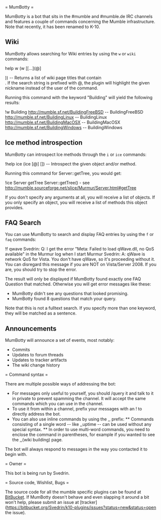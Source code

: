 = MumBotty =

MumBotty is a bot that sits in the #mumble and #mumble.de IRC channels and features a couple of commands concerning the Mumble infrastructure.
Note that recently, it has been renamed to K-10.

## Wiki 

MumBotty allows searching for Wiki entries by using the ``w`` or ``wiki`` commands:

 <Svedrin> help w
 <MumBotty> (w  [[...](@<nickname>] <search string>)) -- Returns a list of wiki page
 titles that contain <search string>. If the search string is prefixed with @<nickname>,
 the plugin will highlight the given nickname instead of the user of the command.

Running this command with the keyword "Building" will yield the following results:

 <Svedrin> !w Building
 <MumBotty> http://mumble.sf.net/BuildingFreeBSD -- BuildingFreeBSD
 <MumBotty> http://mumble.sf.net/BuildingLinux   -- BuildingLinux  
 <MumBotty> http://mumble.sf.net/BuildingMacOSX  -- BuildingMacOSX 
 <MumBotty> http://mumble.sf.net/BuildingWindows -- BuildingWindows

## Ice method introspection 

MumBotty can introspect Ice methods through the ``i`` or ``ice`` commands:

 <Svedrin> !help ice
 <MumBotty> (ice [@<nickname>]  [[<method>]](<object>)) -- Introspect the given object and/or method.

Running this command for Server::getTree, you would get:

 <Svedrin> !ice Server getTree
 <MumBotty> Server::getTree() - see http://mumble.sourceforge.net/slice/Murmur/Server.html#getTree

If you don't specify any arguments at all, you will receive a list of objects. If you only specify an object, you will receive a list of methods this object provides.

## FAQ Search 

You can use MumBotty to search and display FAQ entries by using the ``f`` or ``faq`` commands:

 <Svedrin> !f qwave
 <MumBotty> Svedrin: Q: I get the error "Meta: Failed to load qWave.dll, no QoS available" in the Murmur log when I start Murmur
 <MumBotty> Svedrin: A: qWave is network QoS for Vista. You don't have qWave, so it's proceeding without it. You can disregard this message if you are NOT on Vista/Server 2008. If you are, you should try to stop the error.

The result will only be displayed if MumBotty found exactly one FAQ Question that matched. Otherwise you will get error messages like these:

 * MumBotty didn't see any questions that looked promising.
 * MumBotty found 8 questions that match your query.

Note that this is not a fulltext search. If you specify more than one keyword, they will be matched as a sentence.

## Announcements 

MumBotty will announce a set of events, most notably:

* Commits
* Updates to forum threads
* Updates to tracker artifacts
* The wiki change history

= Command syntax =

There are multiple possible ways of addressing the bot:

* For messages only useful to yourself, you should /query it and talk to it in private to prevent spamming the channel. It will accept the same commands which you can use in the channel.
* To use it from within a channel, prefix your messages with an ! to directly address the bot.
* You can also use inline commands by using the ,, prefix:
** Commands consisting of a single word -- like ,,uptime -- can be used without any special syntax.
** In order to use multi-word commands, you need to enclose the command in parentheses, for example if you wanted to see the ,,(wiki building) page.

The bot will always respond to messages in the way you contacted it to begin with.

= Owner =

This bot is being run by Svedrin.

= Source code, Wishlist, Bugs =

The source code for all the mumble specific plugins can be found at  [BitBucket](https://bitbucket.org/Svedrin/k10-plugins). If MumBotty doesn't behave and even slapping it around a bit won't help, please submit an issue at  [tracker](https://bitbucket.org/Svedrin/k10-plugins/issues?status=new&status=open the issue).


